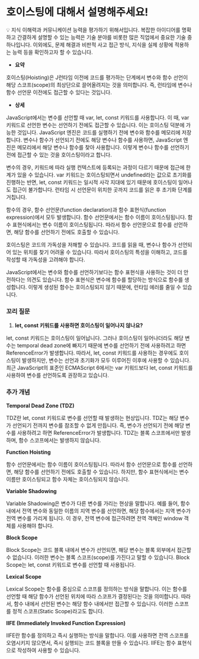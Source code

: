 # 호이스팅에 대해서 설명해주세요!

<aside>
💡 지식 이해력과 커뮤니케이션 능력을 평가하기 위해서입니다. 복잡한 아이디어를 명확하고 간결하게 설명할 수 있는 능력은 기술 분야를 비롯한 많은 직업에서 중요한 기술 중 하나입니다. 이외에도, 문제 해결과 비판적 사고 접근 방식, 지식을 실제 상황에 적용하는 능력 등을 확인하고자 할 수 있습니다.

</aside>

- **요약**

 호이스팅(Hoisting)은 J런타임 이전에 코드를 평가하는 단계에서 변수와 함수 선언이 해당 스코프(scope)의 최상단으로 끌어올려지는 것을 의미합니다. 즉, 런타임에 변수나 함수 선언문 이전에도 접근할 수 있다는 것입니다.

- **상세**

 JavaScript에서는 변수를 선언할 때 var, let, const 키워드를 사용합니다. 이 때, var 키워드로 선언한 변수는 선언하기 전에도 접근할 수 있습니다. 이는 호이스팅 덕분에 가능한 것입니다. JavaScript 엔진은 코드를 실행하기 전에 변수와 함수를 메모리에 저장합니다. 변수나 함수가 선언되기 전에도 해당 변수나 함수를 사용하면, JavaScript 엔진은 메모리에서 해당 변수나 함수를 찾아 사용합니다. 이렇게 변수나 함수를 선언하기 전에 접근할 수 있는 것을 호이스팅이라고 합니다.

 변수의 경우, 키워드에 따라 실행 컨텍스트에 등록되는 과정이 다르기 때문에 접근에 한계가 있을 수 있습니다. var 키워드는 호이스팅되면서 undefined라는 값으로 초기화를 진행하는 반면, let, const 키워드는 일시적 사각 지대에 있기 때문에 호이스팅이 일어나도 접근이 불가합니다. 런타임 시 선언문이 위치한 곳까지 코드를 읽은 후 초기화 단계를 거칩니다.

 함수의 경우, 함수 선언문(function declaration)과 함수 표현식(function expression)에서 모두 발생합니다. 함수 선언문에서는 함수 이름이 호이스팅됩니다. 함수 표현식에서는 변수 이름이 호이스팅됩니다. 따라서 함수 선언문으로 함수를 선언하면, 해당 함수를 선언하기 전에도 호출할 수 있습니다.

 호이스팅은 코드의 가독성을 저해할 수 있습니다. 코드를 읽을 때, 변수나 함수가 선언되어 있는 위치를 찾기 어려울 수 있습니다. 따라서 호이스팅의 특성을 이해하고, 코드를 작성할 때 가독성을 고려해야 합니다.

 JavaScript에서는 변수와 함수를 선언하기보다는 함수 표현식을 사용하는 것이 더 안전하다는 의견도 있습니다. 함수 표현식은 변수에 함수를 할당하는 방식으로 함수를 생성합니다. 이렇게 생성된 함수는 호이스팅되지 않기 때문에, 런타임 에러를 줄일 수 있습니다.

### 꼬리 질문

1. **let, const 키워드를 사용하면 호이스팅이 일어나지 않나요?**

let, const 키워드는 호이스팅이 일어납니다. 그러나 호이스팅이 일어나더라도 해당 변수는 temporal dead zone에 빠지기 때문에 변수를 선언하기 전에 사용하려고 하면 ReferenceError가 발생합니다. 따라서, let, const 키워드를 사용하는 경우에도 호이스팅이 발생하지만, 변수는 선언과 초기화가 모두 이루어진 이후에 사용할 수 있습니다. 최근 JavaScript의 표준인 ECMAScript 6에서는 var 키워드보다 let, const 키워드를 사용하여 변수를 선언하도록 권장하고 있습니다.

### 추가 개념

**Temporal Dead Zone (TDZ)**

TDZ란 let, const 키워드로 변수를 선언할 때 발생하는 현상입니다. TDZ는 해당 변수가 선언되기 전까지 변수를 참조할 수 없게 만듭니다. 즉, 변수가 선언되기 전에 해당 변수를 사용하려고 하면 ReferenceError가 발생합니다. TDZ는 블록 스코프에서만 발생하며, 함수 스코프에서는 발생하지 않습니다.

**Function Hoisting**

함수 선언문에서는 함수 이름이 호이스팅됩니다. 따라서 함수 선언문으로 함수를 선언하면, 해당 함수를 선언하기 전에도 호출할 수 있습니다. 하지만, 함수 표현식에서는 변수 이름만 호이스팅되고 함수 자체는 호이스팅되지 않습니다.

**Variable Shadowing**

Variable Shadowing은 변수가 다른 변수를 가리는 현상을 말합니다. 예를 들어, 함수 내에서 전역 변수와 동일한 이름의 지역 변수를 선언하면, 해당 함수에서는 지역 변수가 전역 변수를 가리게 됩니다. 이 경우, 전역 변수에 접근하려면 전역 객체인 window 객체를 사용해야 합니다.

**Block Scope**

Block Scope는 코드 블록 내에서 변수가 선언되면, 해당 변수는 블록 외부에서 접근할 수 없습니다. 이러한 변수는 블록 스코프(scope)를 가진다고 말할 수 있습니다. Block Scope는 let, const 키워드로 변수를 선언할 때 사용됩니다.

**Lexical Scope**

Lexical Scope는 함수를 중심으로 스코프를 정의하는 방식을 말합니다. 이는 함수를 선언할 때 해당 함수가 선언된 위치에 따라 스코프가 결정된다는 것을 의미합니다. 따라서, 함수 내에서 선언된 변수는 해당 함수 내에서만 접근할 수 있습니다. 이러한 스코프를 정적 스코프(Static Scope)라고도 합니다.

**IIFE (Immediately Invoked Function Expression)**

IIFE란 함수를 정의하고 즉시 실행하는 방식을 말합니다. 이를 사용하면 전역 스코프를 오염시키지 않으면서, 즉시 실행되는 코드 블록을 만들 수 있습니다. IIFE는 함수 표현식으로 작성하여 사용할 수 있습니다.